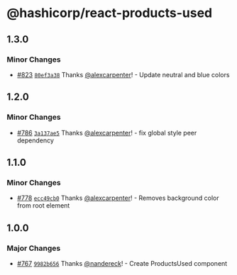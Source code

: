 # @hashicorp/react-products-used

## 1.3.0

### Minor Changes

- [#823](https://github.com/hashicorp/react-components/pull/823) [`80ef3a38`](https://github.com/hashicorp/react-components/commit/80ef3a38ba67e23ba2d019530fb57d218e9d8268) Thanks [@alexcarpenter](https://github.com/alexcarpenter)! - Update neutral and blue colors

## 1.2.0

### Minor Changes

- [#786](https://github.com/hashicorp/react-components/pull/786) [`3a137ae5`](https://github.com/hashicorp/react-components/commit/3a137ae59d2d8c22691111551c8530f1ae7a8d8f) Thanks [@alexcarpenter](https://github.com/alexcarpenter)! - fix global style peer dependency

## 1.1.0

### Minor Changes

- [#778](https://github.com/hashicorp/react-components/pull/778) [`ecc49cb0`](https://github.com/hashicorp/react-components/commit/ecc49cb042da7f16626a69b23a148b21a52d784a) Thanks [@alexcarpenter](https://github.com/alexcarpenter)! - Removes background color from root element

## 1.0.0

### Major Changes

- [#767](https://github.com/hashicorp/react-components/pull/767) [`9982b656`](https://github.com/hashicorp/react-components/commit/9982b656ab89227f74aee467cbd5b3ac8f676494) Thanks [@nandereck](https://github.com/nandereck)! - Create ProductsUsed component
